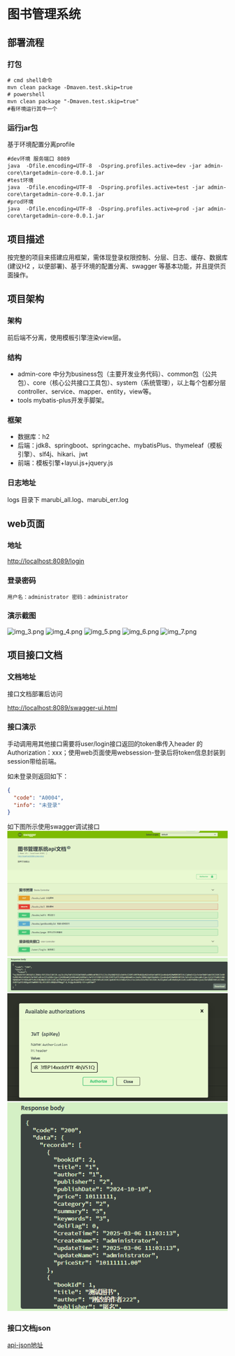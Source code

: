 # 图书管理系统

## 部署流程

### 打包

```shell
# cmd shell命令
mvn clean package -Dmaven.test.skip=true
# powershell
mvn clean package "-Dmaven.test.skip=true"
#看环境运行其中一个
```

### 运行jar包

基于环境配置分离profile

```shell
#dev环境 服务端口 8089
java  -Dfile.encoding=UTF-8  -Dspring.profiles.active=dev -jar admin-core\targetadmin-core-0.0.1.jar
#test环境
java  -Dfile.encoding=UTF-8  -Dspring.profiles.active=test -jar admin-core\targetadmin-core-0.0.1.jar
#prod环境
java  -Dfile.encoding=UTF-8  -Dspring.profiles.active=prod -jar admin-core\targetadmin-core-0.0.1.jar
```

## 项目描述

&#x20;按完整的项目来搭建应用框架，需体现登录权限控制、分层、日志、缓存、数据库(建议H2 ，以便部署)、基于环境的配置分离、swagger 等基本功能，并且提供页面操作。

## 项目架构

### 架构

前后端不分离，使用模板引擎渲染view层。

### 结构

*   admin-core 中分为business包（主要开发业务代码）、common包（公共包）、core（核心公共接口工具包）、system（系统管理），以上每个包都分层controller、service、mapper、entity，view等。
*   tools mybatis-plus开发手脚架。

### 框架

*   数据库：h2
*   后端：jdk8、springboot、springcache、mybatisPlus、thymeleaf（模板引擎）、slf4j、hikari、jwt
*   前端：模板引擎+layui.js+jquery.js

### 日志地址

logs 目录下 marubi\_all.log、marubi\_err.log

## web页面

### 地址
<http://localhost:8089/login>
### 登录密码
```用户名：administrator 密码：administrator```
### 演示截图
![img_3.png](img_3.png)
![img_4.png](img_4.png)
![img_5.png](img_5.png)
![img_6.png](img_6.png)
![img_7.png](img_7.png)
## 项目接口文档

### 文档地址

接口文档部署后访问

[http://localhost:8089/swagger-ui.html](http://localhost:8089/swagger-ui.html)

### 接口演示

手动调用用其他接口需要将user/login接口返回的token串传入header 的 Authorization：xxx；使用web页面使用websession-登录后将token信息封装到session带给前端。

如未登录则返回如下：

```json
{
  "code": "A0004",
  "info": "未登录"
}
```

如下图所示使用swagger调试接口
![img_8.png](img_8.png)
![img.png](img.png)
![img_1.png](img_1.png)
![img_2.png](img_2.png)

### 接口文档json

[api-json地址](http://localhost:8089/v2/api-docs)

